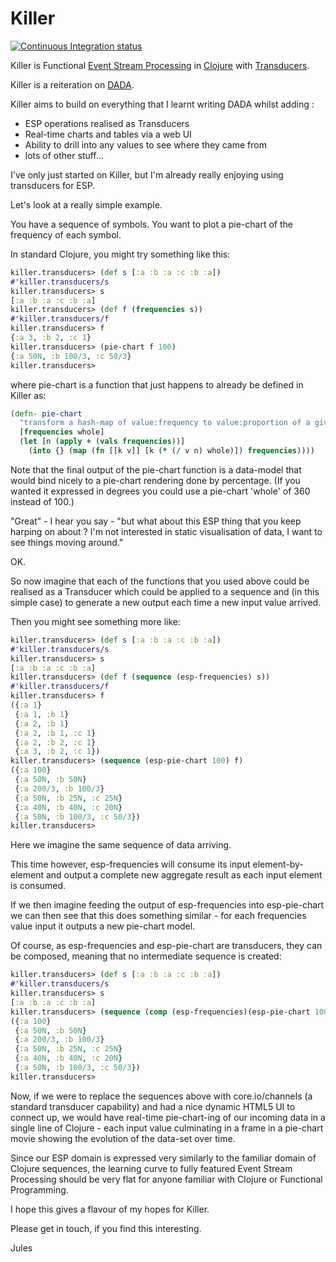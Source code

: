 # Killer

[![Continuous Integration status](https://secure.travis-ci.org/JulesGosnell/killer.png)](http://travis-ci.org/JulesGosnell/killer)

Killer is Functional [Event Stream Processing](https://en.wikipedia.org/wiki/Event_stream_processing) in [Clojure](https://clojure.org/) with [Transducers](http://clojure.org/reference/transducers).

Killer is a reiteration on
[DADA](https://github.com/JulesGosnell/dada "Event Stream Processing in Clojure").

Killer aims to build on everything that I learnt writing DADA whilst adding :

- ESP operations realised as Transducers
- Real-time charts and tables via a web UI
- Ability to drill into any values to see where they came from
- lots of other stuff...

I've only just started on Killer, but I'm already really enjoying
using transducers for ESP.

Let's look at a really simple example.

You have a sequence of symbols. You want to plot a pie-chart of the
frequency of each symbol.

In standard Clojure, you might try something like this:

```clojure
killer.transducers> (def s [:a :b :a :c :b :a])
#'killer.transducers/s
killer.transducers> s
[:a :b :a :c :b :a]
killer.transducers> (def f (frequencies s))
#'killer.transducers/f
killer.transducers> f
{:a 3, :b 2, :c 1}
killer.transducers> (pie-chart f 100)
{:a 50N, :b 100/3, :c 50/3}
killer.transducers> 
```

where pie-chart is a function that just happens to already be defined in Killer as:

```clojure
(defn- pie-chart
  "transform a hash-map of value:frequency to value:proportion of a given whole"
  [frequencies whole]
  (let [n (apply + (vals frequencies))]
    (into {} (map (fn [[k v]] [k (* (/ v n) whole)]) frequencies))))
```

Note that the final output of the pie-chart function is a data-model
that would bind nicely to a pie-chart rendering done by
percentage. (If you wanted it expressed in degrees you could use a
pie-chart 'whole' of 360 instead of 100.)

"Great" - I hear you say - "but what about this ESP thing that you
keep harping on about ? I'm not interested in static visualisation
of data, I want to see things moving around."

OK.

So now imagine that each of the functions that you used above could be
realised as a Transducer which could be applied to a sequence and (in
this simple case) to generate a new output each time a new input value
arrived.

Then you might see something more like:

```clojure
killer.transducers> (def s [:a :b :a :c :b :a])
#'killer.transducers/s
killer.transducers> s
[:a :b :a :c :b :a]
killer.transducers> (def f (sequence (esp-frequencies) s))
#'killer.transducers/f
killer.transducers> f
({:a 1}
 {:a 1, :b 1}
 {:a 2, :b 1}
 {:a 2, :b 1, :c 1}
 {:a 2, :b 2, :c 1}
 {:a 3, :b 2, :c 1})
killer.transducers> (sequence (esp-pie-chart 100) f)
({:a 100}
 {:a 50N, :b 50N}
 {:a 200/3, :b 100/3}
 {:a 50N, :b 25N, :c 25N}
 {:a 40N, :b 40N, :c 20N}
 {:a 50N, :b 100/3, :c 50/3})
killer.transducers>
```
Here we imagine the same sequence of data arriving.

This time however, esp-frequencies will consume its input
element-by-element and output a complete new aggregate result as each
input element is consumed.

If we then imagine feeding the output of esp-frequencies into
esp-pie-chart we can then see that this does something similar - for
each frequencies value input it outputs a new pie-chart model.

Of course, as esp-frequencies and esp-pie-chart are transducers, they
can be composed, meaning that no intermediate sequence is created:

```clojure
killer.transducers> (def s [:a :b :a :c :b :a])
#'killer.transducers/s
killer.transducers> s
[:a :b :a :c :b :a]
killer.transducers> (sequence (comp (esp-frequencies)(esp-pie-chart 100)) s)
({:a 100}
 {:a 50N, :b 50N}
 {:a 200/3, :b 100/3}
 {:a 50N, :b 25N, :c 25N}
 {:a 40N, :b 40N, :c 20N}
 {:a 50N, :b 100/3, :c 50/3})
killer.transducers>
```

Now, if we were to replace the sequences above with core.io/channels
(a standard transducer capability) and had a nice dynamic HTML5 UI to
connect up, we would have real-time pie-chart-ing of our incoming data
in a single line of Clojure - each input value culminating in a frame
in a pie-chart movie showing the evolution of the data-set over
time.

Since our ESP domain is expressed very similarly to the familiar
domain of Clojure sequences, the learning curve to fully featured
Event Stream Processing should be very flat for anyone familiar with
Clojure or Functional Programming.

I hope this gives a flavour of my hopes for Killer.

Please get in touch, if you find this interesting.


Jules
